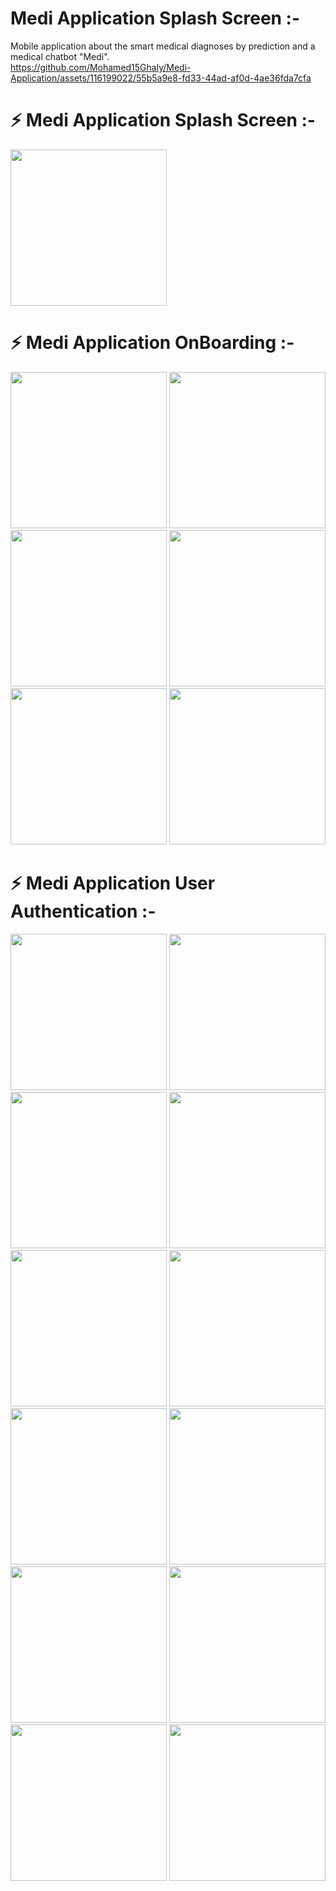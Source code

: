 # Medi Application Splash Screen :-
Mobile application about the smart medical diagnoses by prediction and a medical chatbot "Medi".
<br>
https://github.com/Mohamed15Ghaly/Medi-Application/assets/116199022/55b5a9e8-fd33-44ad-af0d-4ae36fda7cfa
<br>


# ⚡ Medi Application Splash Screen :-
<img src="https://github.com/Mohamed15Ghaly/Medi-Application/assets/116199022/0089b77a-3329-4a17-988f-99b7e6fed41b" width="250" >

# ⚡ Medi Application OnBoarding :-

<img src="https://github.com/Mohamed15Ghaly/Medi-Application/assets/116199022/a1b63ef9-ddbf-478a-bd2d-5e8a7dc33013" width="250" >
<img src="https://github.com/Mohamed15Ghaly/Medi-Application/assets/116199022/e9c9e8ac-017c-433f-8753-9ad0aa119e7d" width="250" >
<img src="https://github.com/Mohamed15Ghaly/Medi-Application/assets/116199022/cd9a2fb5-d0c4-40e4-9bd2-e914d04aa754" width="250" >
<img src="https://github.com/Mohamed15Ghaly/Medi-Application/assets/116199022/0181fe80-bb5b-4652-b7cc-e00e189f6eb3" width="250" >
<img src="https://github.com/Mohamed15Ghaly/Medi-Application/assets/116199022/53f2d846-ad65-49a7-8799-59db5d25bfe5" width="250" >
<img src="https://github.com/Mohamed15Ghaly/Medi-Application/assets/116199022/91d3d015-3f25-4377-bd58-fa897f3b2589" width="250" >


# ⚡ Medi Application User Authentication :-
<img src="https://github.com/Mohamed15Ghaly/Medi-Application/assets/116199022/a1b63ef9-ddbf-478a-bd2d-5e8a7dc33013" width="250" >
<img src="https://github.com/Mohamed15Ghaly/Medi-Application/assets/116199022/e9c9e8ac-017c-433f-8753-9ad0aa119e7d" width="250" >
<img src="https://github.com/Mohamed15Ghaly/Medi-Application/assets/116199022/cd9a2fb5-d0c4-40e4-9bd2-e914d04aa754" width="250" >
<img src="https://github.com/Mohamed15Ghaly/Medi-Application/assets/116199022/22f4652c-4d94-49d0-a5e6-3ec501b79d08" width="250" >
<img src="https://github.com/Mohamed15Ghaly/Medi-Application/assets/116199022/9ce188ff-dddf-4f42-a1b4-37b0e10623b3" width="250" >
<img src="https://github.com/Mohamed15Ghaly/Medi-Application/assets/116199022/995fa858-1c30-42e1-9055-2a5ab9260420" width="250" >
<img src="https://github.com/Mohamed15Ghaly/Medi-Application/assets/116199022/926eb3c8-048e-406a-93bc-071acb2621fa" width="250" >
<img src="https://github.com/Mohamed15Ghaly/Medi-Application/assets/116199022/bae13c85-212f-495d-8c3d-e005cc3108b0" width="250" >



<br>

<img src="https://github.com/Mohamed15Ghaly/Medi-Application/assets/116199022/3e919476-1ce9-4396-a07b-1f8765e3fb2b" width="250" >
<img src="https://github.com/Mohamed15Ghaly/Medi-Application/assets/116199022/3e919476-1ce9-4396-a07b-1f8765e3fb2b" width="250" >
<img src="https://github.com/Mohamed15Ghaly/Medi-Application/assets/116199022/3e919476-1ce9-4396-a07b-1f8765e3fb2b" width="250" >
<img src="https://github.com/Mohamed15Ghaly/Medi-Application/assets/116199022/3e919476-1ce9-4396-a07b-1f8765e3fb2b" width="250" >

